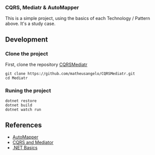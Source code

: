 ### CQRS, Mediatr & AutoMapper

This is a simple project, using the basics of each Technology / Pattern above. It's a study case.

## Development

### Clone the project

First, clone the repository [CQRSMediatr](https://github.com/matheusangelo/CQRSMediatr.git)

```shell
git clone https://github.com/matheusangelo/CQRSMediatr.git
cd Mediatr
```

### Runing the project
```shell
dotnet restore
dotnet build
dotnet watch run
```

## References
* [AutoMapper](https://automapper.org/)
* [CQRS and Mediator](https://balta.io/blog/aspnet-core-cqrs-mediator)
* [.NET Basics](https://docs.microsoft.com/pt-br/dotnet/)
